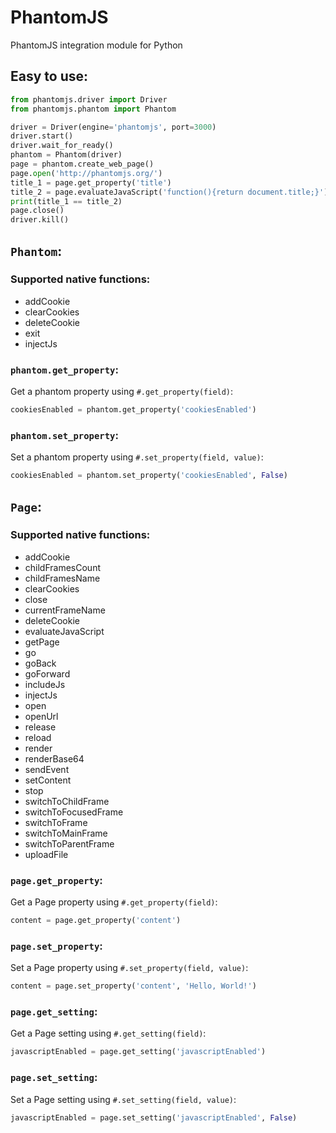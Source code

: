 # PhantomJS
PhantomJS integration module for Python

## Easy to use:
```python
from phantomjs.driver import Driver
from phantomjs.phantom import Phantom

driver = Driver(engine='phantomjs', port=3000)
driver.start()
driver.wait_for_ready()
phantom = Phantom(driver)
page = phantom.create_web_page()
page.open('http://phantomjs.org/')
title_1 = page.get_property('title')
title_2 = page.evaluateJavaScript('function(){return document.title;}')
print(title_1 == title_2)
page.close()
driver.kill()

```

## `Phantom`:
### Supported native functions:
* addCookie
* clearCookies
* deleteCookie
* exit
* injectJs

### `phantom.get_property`:


  Get a phantom property using `#.get_property(field)`:
  ```python
cookiesEnabled = phantom.get_property('cookiesEnabled')
  ```
### `phantom.set_property`:


  Set a phantom property using `#.set_property(field, value)`:
  ```python
cookiesEnabled = phantom.set_property('cookiesEnabled', False)
  ```

## `Page`:
### Supported native functions:
* addCookie
* childFramesCount
* childFramesName
* clearCookies
* close
* currentFrameName
* deleteCookie
* evaluateJavaScript
* getPage
* go
* goBack
* goForward
* includeJs
* injectJs
* open
* openUrl
* release
* reload
* render
* renderBase64
* sendEvent
* setContent
* stop
* switchToChildFrame
* switchToFocusedFrame
* switchToFrame
* switchToMainFrame
* switchToParentFrame
* uploadFile

### `page.get_property`:


  Get a Page property using `#.get_property(field)`:
  ```python
content = page.get_property('content')
  ```
### `page.set_property`:


  Set a Page property using `#.set_property(field, value)`:
  ```python
content = page.set_property('content', 'Hello, World!')
  ```
### `page.get_setting`:


  Get a Page setting using `#.get_setting(field)`:
  ```python
javascriptEnabled = page.get_setting('javascriptEnabled')
  ```
### `page.set_setting`:


  Set a Page setting using `#.set_setting(field, value)`:
  ```python
javascriptEnabled = page.set_setting('javascriptEnabled', False)
  ```
